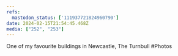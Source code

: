 ```yaml
---
refs:
  mastodon_status: ['111937721824960790']
date: 2024-02-15T21:54:45.468Z
media: ["252", "253"]
---
```


One of my favourite buildings in Newcastle, The Turnbull #Photos
